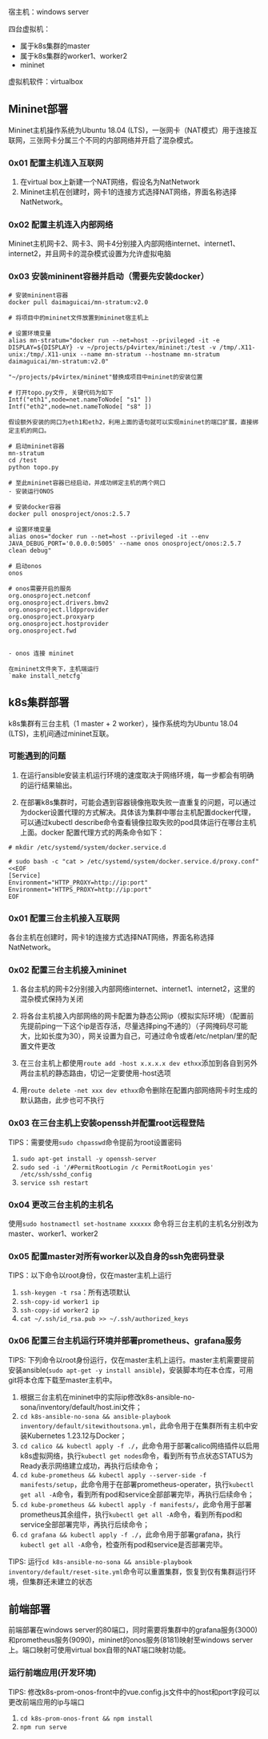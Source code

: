 宿主机：windows server

四台虚拟机：
* 属于k8s集群的master
* 属于k8s集群的worker1、worker2
* mininet
  
虚拟机软件：virtualbox
## Mininet部署
Mininet主机操作系统为Ubuntu 18.04 (LTS)，一张网卡（NAT模式）用于连接互联网，三张网卡分属三个不同的内部网络并开启了混杂模式。
### 0x01 配置主机连入互联网
1. 在virtual box上新建一个NAT网络，假设名为NatNetwork
2. Mininet主机在创建时，网卡1的连接方式选择NAT网络，界面名称选择NatNetwork。
### 0x02 配置主机连入内部网络
Mininet主机网卡2、网卡3、网卡4分别接入内部网络internet、internet1、internet2，并且网卡的混杂模式设置为允许虚拟电脑
### 0x03 安装mininent容器并启动（需要先安装docker）
```
# 安装mininent容器
docker pull daimaguicai/mn-stratum:v2.0

# 将项目中的mininet文件放置到mininet宿主机上

# 设置环境变量
alias mn-stratum="docker run --net=host --privileged -it -e DISPLAY=${DISPLAY} -v ~/projects/p4virtex/mininet:/test -v /tmp/.X11-unix:/tmp/.X11-unix --name mn-stratum --hostname mn-stratum daimaguicai/mn-stratum:v2.0"

"~/projects/p4virtex/mininet"替换成项目中mininet的安装位置

# 打开topo.py文件, 关键代码为如下
Intf("eth1",node=net.nameToNode[ "s1" ]) 
Intf("eth2",node=net.nameToNode[ "s8" ])

假设额外安装的网口为eth1和eth2，利用上面的语句就可以实现mininet的端口扩展，直接绑定主机的网口。

# 启动mininet容器
mn-stratum
cd /test
python topo.py

# 至此mininet容器已经启动，并成功绑定主机的两个网口
- 安装运行ONOS

# 安装docker容器
docker pull onosproject/onos:2.5.7

# 设置环境变量
alias onos="docker run --net=host --privileged -it --env JAVA_DEBUG_PORT='0.0.0.0:5005' --name onos onosproject/onos:2.5.7 clean debug"

# 启动onos
onos

# onos需要开启的服务
org.onosproject.netconf
org.onosproject.drivers.bmv2
org.onosproject.lldpprovider
org.onosproject.proxyarp
org.onosproject.hostprovider
org.onosproject.fwd


- onos 连接 mininet

在mininet文件夹下，主机端运行
`make install_netcfg`
```
## k8s集群部署
k8s集群有三台主机（1 master + 2 worker），操作系统均为Ubuntu 18.04 (LTS)，主机间通过mininet互联。
### 可能遇到的问题

1. 在运行ansible安装主机运行环境的速度取决于网络环境，每一步都会有明确的运行结果输出。

2. 在部署k8s集群时，可能会遇到容器镜像拖取失败一直重复的问题，可以通过为docker设置代理的方式解决。具体该为集群中哪台主机配置docker代理，可以通过kubectl describe命令查看镜像拉取失败的pod具体运行在哪台主机上面。docker 配置代理方式的两条命令如下：
```
# mkdir /etc/systemd/system/docker.service.d

# sudo bash -c "cat > /etc/systemd/system/docker.service.d/proxy.conf" <<EOF
[Service]
Environment="HTTP_PROXY=http://ip:port"
Environment="HTTPS_PROXY=http://ip:port"
EOF
```

### 0x01 配置三台主机接入互联网

各台主机在创建时，网卡1的连接方式选择NAT网络，界面名称选择NatNetwork。

### 0x02 配置三台主机接入mininet
1. 各台主机的网卡2分别接入内部网络internet、internet1、internet2，这里的混杂模式保持为关闭

2. 将各台主机接入内部网络的网卡配置为静态公网ip（模拟实际环境）（配置前先提前ping一下这个ip是否存活，尽量选择ping不通的）（子网掩码尽可能大，比如长度为30），网关设置为自己，可通过命令或者/etc/netplan/里的配置文件更改

3. 在三台主机上都使用`route add -host x.x.x.x dev ethxx`添加到各自到另外两台主机的静态路由，切记一定要使用-host选项

4. 用`route delete -net xxx dev ethxx`命令删除在配置内部网络网卡时生成的默认路由，此步也可不执行

### 0x03 在三台主机上安装openssh并配置root远程登陆
TIPS：需要使用`sudo chpasswd`命令提前为root设置密码
1. `sudo apt-get install -y openssh-server`
2. `sudo sed -i '/#PermitRootLogin /c PermitRootLogin yes' /etc/ssh/sshd_config`
3. `service ssh restart`

### 0x04 更改三台主机的主机名
使用`sudo hostnamectl set-hostname xxxxxx` 命令将三台主机的主机名分别改为master、worker1、worker2

### 0x05 配置master对所有worker以及自身的ssh免密码登录
TIPS：以下命令以root身份，仅在master主机上运行
1. `ssh-keygen -t rsa`：所有选项默认
2. `ssh-copy-id worker1 ip`
3. `ssh-copy-id worker2 ip`
4. `cat ~/.ssh/id_rsa.pub >> ~/.ssh/authorized_keys`

### 0x06 配置三台主机运行环境并部署prometheus、grafana服务
TIPS: 下列命令以root身份运行，仅在master主机上运行。master主机需要提前安装ansible(`sudo apt-get -y install ansible`)，安装脚本均在本仓库，可用git将本仓库下载至master主机中。

1. 根据三台主机在mininet中的实际ip修改k8s-ansible-no-sona/inventory/default/host.ini文件；
2. `cd k8s-ansible-no-sona && ansible-playbook inventory/default/sitewithoutsona.yml`，此命令用于在集群所有主机中安装Kubernetes 1.23.12与Docker；
3. `cd calico && kubectl apply -f ./`，此命令用于部署calico网络插件以启用k8s虚拟网络，执行`kubectl get nodes`命令，看到所有节点状态STATUS为Ready表示网络建立成功，再执行后续命令；
4. `cd kube-prometheus && kubectl apply --server-side -f manifests/setup`，此命令用于在部署prometheus-operater，执行`kubectl get all -A`命令，看到所有pod和service全部部署完毕，再执行后续命令；
5. `cd kube-prometheus && kubectl apply -f manifests/`，此命令用于部署prometheus其余组件，执行`kubectl get all -A`命令，看到所有pod和service全部部署完毕，再执行后续命令；
6. `cd grafana && kubectl apply -f ./`，此命令用于部署grafana，执行`kubectl get all -A`命令，检查所有pod和service是否部署完毕。

TIPS: 运行`cd k8s-ansible-no-sona && ansible-playbook inventory/default/reset-site.yml`命令可以重置集群，恢复到仅有集群运行环境，但集群还未建立的状态

## 前端部署
前端部署在windows server的80端口，同时需要将集群中的grafana服务(3000)和prometheus服务(9090)，mininet的onos服务(8181)映射至windows server上。端口映射可使用virtual box自带的NAT端口映射功能。
### 运行前端应用(开发环境)
TIPS: 修改k8s-prom-onos-front中的vue.config.js文件中的host和port字段可以更改前端应用的ip与端口
1. `cd k8s-prom-onos-front && npm install`
2. `npm run serve` 


